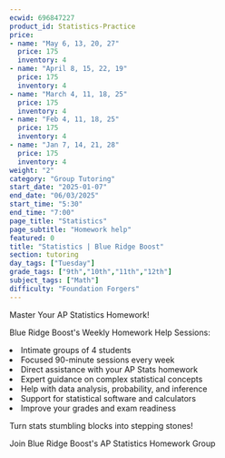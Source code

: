 ```yaml
---
ecwid: 696847227
product_id: Statistics-Practice
price:
- name: "May 6, 13, 20, 27"
  price: 175
  inventory: 4
- name: "April 8, 15, 22, 19"
  price: 175
  inventory: 4
- name: "March 4, 11, 18, 25"
  price: 175
  inventory: 4
- name: "Feb 4, 11, 18, 25"
  price: 175
  inventory: 4
- name: "Jan 7, 14, 21, 28"
  price: 175
  inventory: 4
weight: "2"
category: "Group Tutoring"
start_date: "2025-01-07"
end_date: "06/03/2025"
start_time: "5:30"
end_time: "7:00"
page_title: "Statistics"
page_subtitle: "Homework help"
featured: 0
title: "Statistics | Blue Ridge Boost"
section: tutoring
day_tags: ["Tuesday"]
grade_tags: ["9th","10th","11th","12th"]
subject_tags: ["Math"]
difficulty: "Foundation Forgers"
---
```

<p><span></span>Master Your AP Statistics Homework!</p><p>Blue Ridge Boost's Weekly Homework Help Sessions:</p><li> Intimate groups of 4 students</li><li>Focused 90-minute sessions every week</li><li>Direct assistance with your AP Stats homework</li><li>Expert guidance on complex statistical concepts</li><li>Help with data analysis, probability, and inference</li><li>Support for statistical software and calculators</li><li>Improve your grades and exam readiness</li><p>Turn stats stumbling blocks into stepping stones!</p><p>Join Blue Ridge Boost's AP Statistics Homework Group</p>
